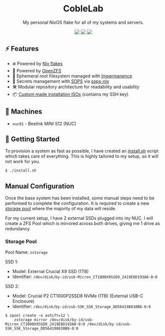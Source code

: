 <h1 align="center">CobleLab</h1>
<p align="center">My personal NixOS flake for all of my systems and servers.</h1>
<div align="center">
    <img src="https://img.shields.io/badge/NIXOS-5277C3.svg?style=for-the-badge&logo=NixOS&logoColor=white" />
    <img src="https://img.shields.io/badge/NixOS-24.11-blue?style=for-the-badge&logo=nixos&logoColor=white" />
    <a href="https://github.com/jackcoble/coblelab/blob/main/LICENSE">
        <img src="https://img.shields.io/github/license/jackcoble/coblelab?style=for-the-badge" />
    </a>
</div>

## ⚡️ Features

- ❄️ Powered by [Nix flakes](https://nixos.wiki/wiki/Flakes)
- 💾 Powered by [OpenZFS](https://openzfs.org)
- 👻 Ephemeral root filesystem managed with [Impermanence](https://github.com/nix-community/impermanence)
- 🔑 Secrets management with [SOPS](https://getsops.io/) via [sops-nix](https://github.com/Mic92/sops-nix)
- 🛠️ Modular repository architecture for readability and usability
- 📦 [Custom made installation ISOs](https://github.com/jackcoble/coblelab/releases) (contains my SSH key)

## 🤖 Machines

- `nuc01` - Beelink MINI S12 (NUC)

## 🧱 Getting Started

To provision a system as fast as possible, I have created an [install.sh](https://github.com/jackcoble/coblelab/blob/main/install.sh) script which takes care of everything. This is highly tailored to my setup, so it will not work for you.

```bash
$ ./install.sh
```

## Manual Configuration

Once the base system has been installed, some manual steps need to be performed to complete the configuration. It is required to create a new [storage pool](https://openzfs.readthedocs.io/en/latest/introduction.html#storage-pools) where the majority of my data will reside.

For my current setup, I have 2 external SSDs plugged into my NUC. I will create a ZFS Pool which is mirrored across both drives, giving me 1 drive as redundancy.

### Storage Pool

Pool Name: `zstorage`

SSD 1:

- Model: External Crucial X9 SSD (1TB)
- Identifier: `/dev/disk/by-id/usb-Micron_CT1000X9SSD9_2419E8D193A0-0:0`

SSD 2:

- Model: Crucial P2 CT1000P2SSD8 NVMe (1TB) (External USB-C Enclosure)
- Identifier: `/dev/disk/by-id/usb-SSK_SSK_Storage_DD564198838B8-0:0`

```
$ zpool create -o ashift=12 \
    zstorage mirror /dev/disk/by-id/usb-Micron_CT1000X9SSD9_2419E8D193A0-0:0 /dev/disk/by-id/usb-SSK_SSK_Storage_DD564198838B8-0:0
```
